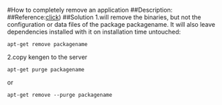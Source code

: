 #How to completely remove an application
##Description:
##Reference:[click](http://askubuntu.com/questions/187888/what-is-the-correct-way-to-completely-remove-an-application))
##Solution
1.will remove the binaries, but not the configuration or data files of the package packagename. It will also leave dependencies installed with it on installation time untouched:
<!--lang:bash-->
    apt-get remove packagename
2.copy kengen to the server
<!--lang:bash-->
    apt-get purge packagename
or
<!--lang:bash-->
    apt-get remove --purge packagename